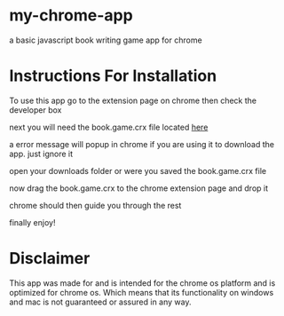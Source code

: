 my-chrome-app
=============

a basic javascript book writing game app for chrome

Instructions For Installation
=============================

To use this app go to the extension page on chrome then check the developer box

next you will need the book.game.crx file located [here](https://github.com/dragonloverlord/my-chrome-app/releases)

a error message will popup in chrome if you are using it to download the app. just ignore it

open your downloads folder or were you saved the book.game.crx file

now drag the book.game.crx to the chrome extension page and drop it

chrome should then guide you through the rest

finally enjoy!

Disclaimer
==========

This app was made for and is intended for the chrome os platform and is optimized for
chrome os. Which means that its functionality on windows and mac is not guaranteed
or assured in any way.